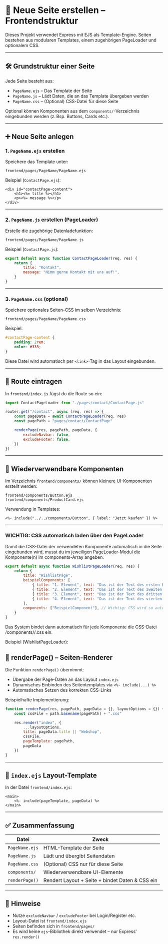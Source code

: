 
# 📄 Neue Seite erstellen – Frontendstruktur

Dieses Projekt verwendet Express mit EJS als Template-Engine. Seiten bestehen aus modularen Templates, einem zugehörigen PageLoader und optionalem CSS.

---

## 🛠️ Grundstruktur einer Seite

Jede Seite besteht aus:

- `PageName.ejs` – Das Template der Seite
- `PageName.js` – Lädt Daten, die an das Template übergeben werden
- `PageName.css` – (Optional) CSS-Datei für diese Seite

Optional können Komponenten aus dem `components/`-Verzeichnis eingebunden werden (z. Bsp. Buttons, Cards etc.).

---

## ➕ Neue Seite anlegen

### 1. `PageName.ejs` erstellen

Speichere das Template unter:

```
frontend/pages/PageName/PageName.ejs
```

Beispiel (`ContactPage.ejs`):

```ejs
<div id="contactPage-content">
    <h1><%= title %></h1>
    <p><%= message %></p>
</div>
```

---

### 2. `PageName.js` erstellen (PageLoader)

Erstelle die zugehörige Datenladefunktion:

```
frontend/pages/PageName/PageName.js
```

Beispiel (`ContactPage.js`):

```js
export default async function ContactPageLoader(req, res) {
    return {
        title: "Kontakt",
        message: "Nimm gerne Kontakt mit uns auf!",
    }
}
```

---

### 3. `PageName.css` (optional)

Speichere optionales Seiten-CSS im selben Verzeichnis:

```
frontend/pages/PageName/PageName.css
```

Beispiel:

```css
#contactPage-content {
    padding: 2rem;
    color: #333;
}
```

Diese Datei wird automatisch per `<link>`-Tag in das Layout eingebunden.

---

## 🔁 Route eintragen

In `frontend/index.js` fügst du die Route so ein:

```js
import ContactPageLoader from "./pages/contact/ContactPage.js"

router.get("/contact", async (req, res) => {
    const pageData = await ContactPageLoader(req, res)
    const pagePath = "pages/contact/ContactPage"

    renderPage(res, pagePath, pageData, {
        excludeNavbar: false,
        excludeFooter: false,
    })
})
```

---

## 🧠 Wiederverwendbare Komponenten

Im Verzeichnis `frontend/components/` können kleinere UI-Komponenten erstellt werden:

```
frontend/components/Button.ejs
frontend/components/ProductCard.ejs
```

Verwendung in Templates:

```ejs
<%- include("../../components/Button", { label: "Jetzt kaufen" }) %>
```

---


### WICHTIG: CSS automatisch laden über den PageLoader
Damit die CSS-Datei der verwendeten Komponente automatisch in die Seite eingebunden wird, musst du im jeweiligen PageLoader-Modul die Komponente(n) im components-Array angeben.

```javascript
export default async function WishlistPageLoader(req, res) {
    return {
        title: "WishlistPage",
        beispielComponents: [
            { title: "1. Element", text: "Das ist der Text des ersten Elements" },
            { title: "2. Element", text: "Das ist der Text des zweiten Elements" },
            { title: "3. Element", text: "Das ist der Text des dritten Elements" },
            { title: "4. Element", text: "Das ist der Text des vierten Elements" },
        ],
        components: ["BeispielComponent"], // Wichtig: CSS wird so automatisch eingebunden
    }
}
```
Das System bindet dann automatisch für jede Komponente die CSS-Datei /components/<ComponentName>/<ComponentName>.css ein.



Beispiel (WishlistPageLoader):
## 🔧 renderPage() – Seiten-Renderer

Die Funktion `renderPage()` übernimmt:

- Übergabe der Page-Daten an das Layout `index.ejs`
- Dynamisches Einbinden des Seitentemplates via `<%- include(...) %>`
- Automatisches Setzen des korrekten CSS-Links

Beispielhafte Implementierung:

```js
function renderPage(res, pagePath, pageData = {}, layoutOptions = {}) {
    const cssFile = path.basename(pagePath) + ".css"

    res.render("index", {
        ...layoutOptions,
        title: pageData.title || "Webshop",
        cssFile,
        pageTemplate: pagePath,
        pageData
    })
}
```

---

## 📄 `index.ejs` Layout-Template

In der Datei `frontend/index.ejs`:

```ejs
<main>
    <%- include(pageTemplate, pageData) %>
</main>
```

---

## ✅ Zusammenfassung

| Datei           | Zweck                                                  |
|-----------------|--------------------------------------------------------|
| `PageName.ejs`  | HTML-Template der Seite                                |
| `PageName.js`   | Lädt und übergibt Seitendaten                          |
| `PageName.css`  | (Optional) CSS nur für diese Seite                     |
| `components/`   | Wiederverwendbare UI-Elemente                          |
| `renderPage()`  | Rendert Layout + Seite + bindet Daten & CSS ein        |

---

## 📌 Hinweise

- Nutze `excludeNavbar` / `excludeFooter` bei Login/Register etc.
- Layout-Datei ist `frontend/index.ejs`
- Seiten befinden sich in `frontend/pages/`
- Es wird keine `ejs`-Bibliothek direkt verwendet – nur Express’ `res.render()`
